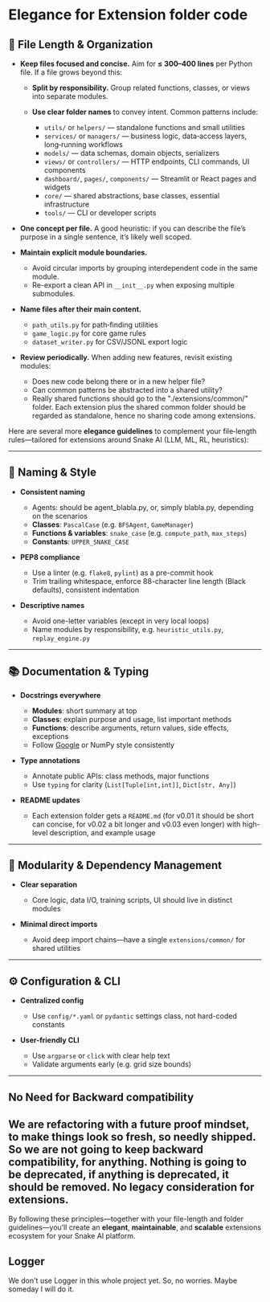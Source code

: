 # Elegance for Extension folder code

## 🧹 File Length & Organization

* **Keep files focused and concise.** Aim for **≤ 300–400 lines** per Python file. If a file grows beyond this:

  * **Split by responsibility.** Group related functions, classes, or views into separate modules.
  * **Use clear folder names** to convey intent. Common patterns include:

    * `utils/` or `helpers/` — standalone functions and small utilities
    * `services/` or `managers/` — business logic, data‐access layers, long‐running workflows
    * `models/` — data schemas, domain objects, serializers
    * `views/` or `controllers/` — HTTP endpoints, CLI commands, UI components
    * `dashboard/`, `pages/`, `components/` — Streamlit or React pages and widgets
    * `core/` — shared abstractions, base classes, essential infrastructure
    * `tools/` — CLI or developer scripts

* **One concept per file.**
  A good heuristic: if you can describe the file’s purpose in a single sentence, it’s likely well scoped.

* **Maintain explicit module boundaries.**

  * Avoid circular imports by grouping interdependent code in the same module.
  * Re-export a clean API in `__init__.py` when exposing multiple submodules.

* **Name files after their main content.**

  * `path_utils.py` for path‐finding utilities
  * `game_logic.py` for core game rules
  * `dataset_writer.py` for CSV/JSONL export logic

* **Review periodically.**
  When adding new features, revisit existing modules:

  * Does new code belong there or in a new helper file?
  * Can common patterns be abstracted into a shared utility?
  * Really shared functions should go to the "./extensions/common/" folder. Each extension plus the shared common folder should be regarded as standalone, hence no sharing code among extensions.


Here are several more **elegance guidelines** to complement your file‐length rules—tailored for extensions around Snake AI (LLM, ML, RL, heuristics):

---

## 🎨 Naming & Style

* **Consistent naming**

  * Agents: should be agent_blabla.py, or, simply blabla.py, depending on the scenarios 
  * **Classes**: `PascalCase` (e.g. `BFSAgent`, `GameManager`)
  * **Functions & variables**: `snake_case` (e.g. `compute_path`, `max_steps`)
  * **Constants**: `UPPER_SNAKE_CASE` 

* **PEP8 compliance**

  * Use a linter (e.g. `flake8`, `pylint`) as a pre-commit hook
  * Trim trailing whitespace, enforce 88-character line length (Black defaults), consistent indentation
* **Descriptive names**

  * Avoid one-letter variables (except in very local loops)
  * Name modules by responsibility, e.g. `heuristic_utils.py`, `replay_engine.py`

---

## 📚 Documentation & Typing

* **Docstrings everywhere**

  * **Modules**: short summary at top
  * **Classes**: explain purpose and usage, list important methods
  * **Functions**: describe arguments, return values, side effects, exceptions
  * Follow [Google](https://google.github.io/styleguide/pyguide.html#383-functions-and-methods) or NumPy style consistently
* **Type annotations**

  * Annotate public APIs: class methods, major functions
  * Use `typing` for clarity (`List[Tuple[int,int]]`, `Dict[str, Any]`)
* **README updates**

  * Each extension folder gets a `README.md` (for v0.01 it should be short can concise, for v0.02 a bit longer and v0.03 even longer) with high-level description, and example usage

---

## 🧩 Modularity & Dependency Management

* **Clear separation**

  * Core logic, data I/O, training scripts, UI should live in distinct modules
* **Minimal direct imports**

  * Avoid deep import chains—have a single `extensions/common/` for shared utilities


---


## ⚙️ Configuration & CLI

* **Centralized config**

  * Use `config/*.yaml` or `pydantic` settings class, not hard-coded constants
* **User-friendly CLI**

  * Use `argparse` or `click` with clear help text
  * Validate arguments early (e.g. grid size bounds)

---

## No Need for Backward compatibility

We are refactoring with a future proof mindset, to make things look so fresh, so needly shipped. So we are not going to keep backward compatibility, for anything. Nothing is going to be deprecated, if anything is deprecated, it should be removed. No legacy consideration for extensions.
---

By following these principles—together with your file-length and folder guidelines—you’ll create an **elegant**, **maintainable**, and **scalable** extensions ecosystem for your Snake AI platform.


## Logger

We don't use Logger in this whole project yet. So, no worries. Maybe someday I will do it.

